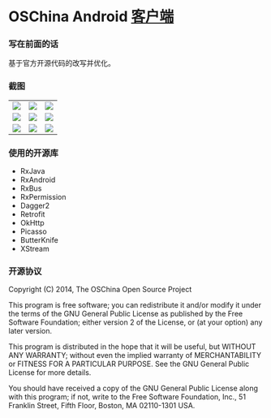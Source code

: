 # OSChina Android [客户端](http://www.oschina.net/app/)

### 写在前面的话

基于官方开源代码的改写并优化。

### 截图
|  |  |  |
|:-------------:|:-------:|:-------:|
|![](https://raw.githubusercontent.com/alimy/acrida/master/app/art/1.png)|![](https://raw.githubusercontent.com/alimy/acrida/master/app/art/2.png)|![](https://raw.githubusercontent.com/alimy/acrida/master/app/art/3.png)|
|![](https://raw.githubusercontent.com/alimy/acrida/master/app/art/4.png)|![](https://raw.githubusercontent.com/alimy/acrida/master/app/art/5.png)|![](https://raw.githubusercontent.com/alimy/acrida/master/app/art/6.png)|
|![](https://raw.githubusercontent.com/alimy/acrida/master/app/art/7.png)|![](https://raw.githubusercontent.com/alimy/acrida/master/app/art/8.png)|![](https://raw.githubusercontent.com/alimy/acrida/master/app/art/9.png)|

### 使用的开源库
* RxJava
* RxAndroid
* RxBus
* RxPermission
* Dagger2
* Retrofit
* OkHttp
* Picasso
* ButterKnife
* XStream

### 开源协议
 Copyright (C) 2014, The OSChina Open Source Project

This program is free software; you can redistribute it and/or modify
it under the terms of the GNU General Public License as published by
the Free Software Foundation; either version 2 of the License, or
(at your option) any later version.

This program is distributed in the hope that it will be useful,
but WITHOUT ANY WARRANTY; without even the implied warranty of
MERCHANTABILITY or FITNESS FOR A PARTICULAR PURPOSE.  See the
GNU General Public License for more details.

You should have received a copy of the GNU General Public License along
with this program; if not, write to the Free Software Foundation, Inc.,
51 Franklin Street, Fifth Floor, Boston, MA 02110-1301 USA.
